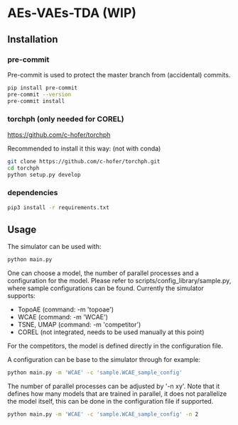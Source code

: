 # AEs-VAEs-TDA (WIP)

## Installation 


### pre-commit
Pre-commit is used to protect the master branch from (accidental) commits. 

```bash
pip install pre-commit
pre-commit --version
pre-commit install
```

### torchph (only needed for COREL)
https://github.com/c-hofer/torchph

Recommended to install it this way: (not with conda)
```bash
git clone https://github.com/c-hofer/torchph.git
cd torchph
python setup.py develop
```

### dependencies
```bash
pip3 install -r requirements.txt
```
## Usage

The simulator can be used with:
```bash
python main.py
```

One can choose a model, the number of parallel processes and a configuration for the model.
Please refer to scripts/config_library/sample.py, where sample configurations can be found.
Currently the simulator supports:
- TopoAE (command: -m 'topoae')
- WCAE (command: -m 'WCAE')
- TSNE, UMAP (command: -m 'competitor')
- COREL (not integrated, needs to be used manually at this point)

For the competitors, the model is defined directly in the configuration file.

A configuration can be base to the simulator through for example:
```bash
python main.py -m 'WCAE' -c 'sample.WCAE_sample_config'
```

The number of parallel processes can be adjusted by '-n xy'. Note that it defines how many models that are trained in parallel, it does not parallelize the model itself, this can be done in the configuration file if supported.

```bash
python main.py -m 'WCAE' -c 'sample.WCAE_sample_config' -n 2
```
